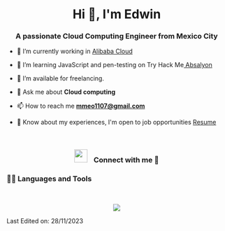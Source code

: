 <h1 align="center">Hi 👋, I'm Edwin </h1>
<h3 align="center">A passionate Cloud Computing Engineer from Mexico City </h3>

- 🔭 I’m currently working in <a href="https://us.alibabacloud.com/en" target="blank">Alibaba Cloud</a>

- 🌱 I’m learning JavaScript and pen-testing on Try Hack Me<a href="https://tryhackme.com/p/Absalyon" target="_blank"> Absalyon </a>

- 🤝 I’m available for freelancing.

- 💬 Ask me about **Cloud computing**

- 📫 How to reach me **mmeo1107@gmail.com**

- 📄 Know about my experiences, I'm open to job opportunities <a href="https://elfin-caption-c76.notion.site/My-Certifications-111518db1a1442a29426588cc519c97d" target="blank"> Resume</a>
<br/>

<h3 align="center" > <img src="https://media.giphy.com/media/iY8CRBdQXODJSCERIr/giphy.gif" width="30" height="30" style="margin-right: 10px;"> Connect with me 🤝 </h3>
  
### 👨‍💻 Languages and Tools

<br />
<p align="center">
  <a href="https://skillicons.dev">
    <img src="https://skillicons.dev/icons?i=js,html,css,py,aws,bash,fastapi,git,github,linux,md,neovim,replit,vim,vscode" />
  </a>
</p>

Last Edited on: 28/11/2023
